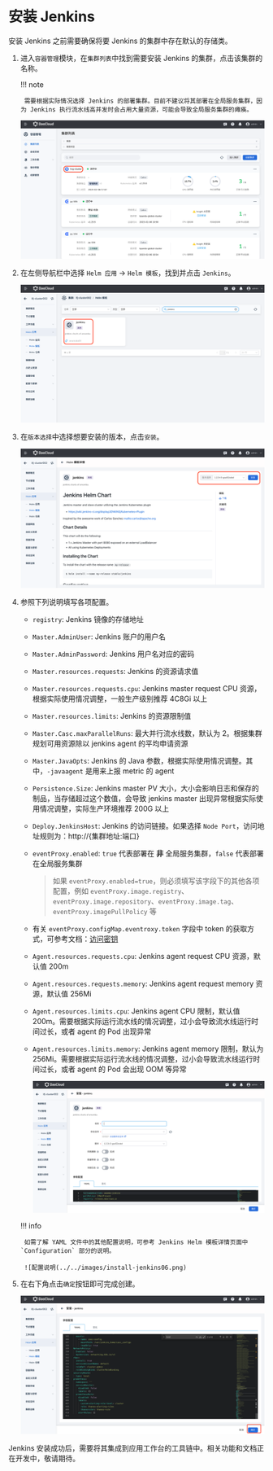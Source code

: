 # 安装 Jenkins

安装 Jenkins 之前需要确保将要 Jenkins 的集群中存在默认的存储类。

1. 进入`容器管理`模块，在`集群列表`中找到需要安装 Jenkins 的集群，点击该集群的名称。

    !!! note

        需要根据实际情况选择 Jenkins 的部署集群。目前不建议将其部署在全局服务集群，因为 Jenkins 执行流水线高并发时会占用大量资源，可能会导致全局服务集群的瘫痪。

    ![点击集群名称](../../images/install-jenkins01.png)

2. 在左侧导航栏中选择 `Helm 应用` -> `Helm 模板`，找到并点击 `Jenkins`。

    ![jenkins helm](../../images/install-jenkins02.png)

3. 在`版本选择`中选择想要安装的版本，点击`安装`。

    ![安装](../../images/install-jenkins03.png)

4. 参照下列说明填写各项配置。

    - `registry`: Jenkins 镜像的存储地址
    - `Master.AdminUser`: Jenkins 账户的用户名
    - `Master.AdminPassword`: Jenkins 用户名对应的密码
    - `Master.resources.requests`: Jenkins 的资源请求值
    - `Master.resources.requests.cpu`: Jenkins master request CPU 资源，根据实际使用情况调整，一般生产级别推荐 4C8Gi 以上
    - `Master.resources.limits`: Jenkins 的资源限制值
    - `Master.Casc.maxParallelRuns`: 最大并行流水线数，默认为 2。根据集群规划可用资源除以 jenkins agent 的平均申请资源
    - `Master.JavaOpts`: Jenkins 的 Java 参数，根据实际使用情况调整。其中，`-javaagent` 是用来上报 metric 的 agent
    - `Persistence.Size`: Jenkins master PV 大小，大小会影响日志和保存的制品，当存储超过这个数值，会导致 jenkins master 出现异常根据实际使用情况调整，实际生产环境推荐 200G 以上
    - `Deploy.JenkinsHost`: Jenkins 的访问链接。如果选择 `Node Port`，访问地址规则为：http://{集群地址:端口}
    - `eventProxy.enabled`: `true` 代表部署在 **非** 全局服务集群，`false` 代表部署在全局服务集群
        > 如果 `eventProxy.enabled=true`，则必须填写该字段下的其他各项配置，例如 `eventProxy.image.registry`、`eventProxy.image.repository`、`eventProxy.image.tag`、`eventProxy.imagePullPolicy` 等
    - 有关 `eventProxy.configMap.eventroxy.token` 字段中 token 的获取方式，可参考文档：[访问密钥](../../../ghippo/user-guide/password.md)
    - `Agent.resources.requests.cpu`: Jenkins agent request CPU 资源，默认值 200m
    - `Agent.resources.requests.memory`: Jenkins agent request memory 资源，默认值 256Mi
    - `Agent.resources.limits.cpu`: Jenkins agent CPU 限制，默认值 200m。需要根据实际运行流水线的情况调整，过小会导致流水线运行时间过长，或者 agent 的 Pod 出现异常
    - `Agent.resources.limits.memory`: Jenkins agent memory 限制，默认为 256Mi。需要根据实际运行流水线的情况调整，过小会导致流水线运行时间过长，或者 agent 的 Pod 会出现 OOM 等异常

        ![填写配置](../../images/install-jenkins04.png)

    !!! info

        如需了解 YAML 文件中的其他配置说明，可参考 Jenkins Helm 模板详情页面中 `Configuration` 部分的说明。

        ![配置说明(../../images/install-jenkins06.png)

5. 在右下角点击`确定`按钮即可完成创建。

    ![完成创建](../../images/install-jenkins05.png)

Jenkins 安装成功后，需要将其集成到应用工作台的工具链中。相关功能和文档正在开发中，敬请期待。

<!--
## 集成 Jenkins

目前仅支持集成通过 DCE 5.0 安装的 Jenkins。

1.使用具有 Admin 角色的用户登录 Web 控制台并进入应用工作台。

![Untitled](https://s3-us-west-2.amazonaws.com/secure.notion-static.com/009c15cf-fde5-4adb-bcbb-e9c6f493a7f1/Untitled.png)

2.在左侧导航栏点击平台管理下的`工具链集成`，点击右上角的`集成`按钮。

![Untitled](https://s3-us-west-2.amazonaws.com/secure.notion-static.com/f428d01f-c323-4042-b76a-9083a22f6e86/Untitled.png)

3.选择工具链类型 `Jenkins`，填写集成名称，Jenkins 地址，用户名和密码。如果 Jenkins 地址为 https 协议时，需要提供证书。

![Untitled](https://s3-us-west-2.amazonaws.com/secure.notion-static.com/3c86d35f-f191-427b-946f-8e2531aedbc5/Untitled.png)

-->